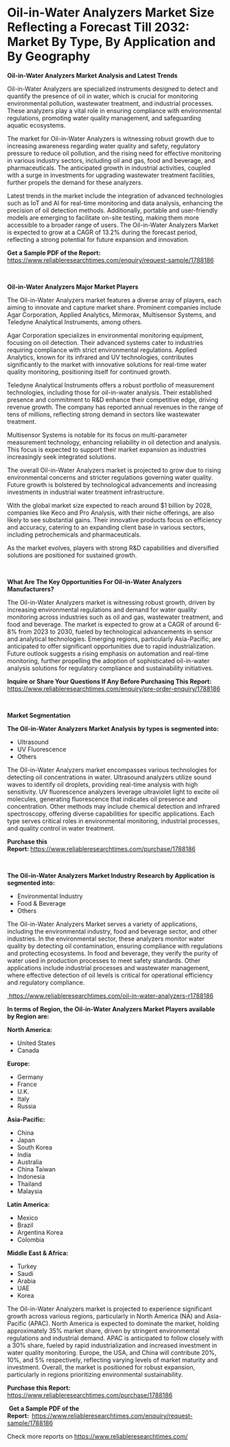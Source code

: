 <p><h1>Oil-in-Water Analyzers Market Size Reflecting a Forecast Till 2032: Market By Type, By Application and By Geography</h1></p><p><strong>Oil-in-Water Analyzers Market Analysis and Latest Trends</strong></p>
<p><p>Oil-in-Water Analyzers are specialized instruments designed to detect and quantify the presence of oil in water, which is crucial for monitoring environmental pollution, wastewater treatment, and industrial processes. These analyzers play a vital role in ensuring compliance with environmental regulations, promoting water quality management, and safeguarding aquatic ecosystems. </p><p>The market for Oil-in-Water Analyzers is witnessing robust growth due to increasing awareness regarding water quality and safety, regulatory pressure to reduce oil pollution, and the rising need for effective monitoring in various industry sectors, including oil and gas, food and beverage, and pharmaceuticals. The anticipated growth in industrial activities, coupled with a surge in investments for upgrading wastewater treatment facilities, further propels the demand for these analyzers.</p><p>Latest trends in the market include the integration of advanced technologies such as IoT and AI for real-time monitoring and data analysis, enhancing the precision of oil detection methods. Additionally, portable and user-friendly models are emerging to facilitate on-site testing, making them more accessible to a broader range of users. The Oil-in-Water Analyzers Market is expected to grow at a CAGR of 13.2% during the forecast period, reflecting a strong potential for future expansion and innovation.</p></p>
<p><strong>Get a Sample PDF of the Report:&nbsp;</strong> <a href="https://www.reliableresearchtimes.com/enquiry/request-sample/1788186?utm_campaign=2323&utm_medium=2&utm_source=Github&utm_content=ia&utm_term=27022025&utm_id=oil-in-water-analyzers">https://www.reliableresearchtimes.com/enquiry/request-sample/1788186</a></p>
<p>&nbsp;</p>
<p><strong>Oil-in-Water Analyzers Major Market Players</strong></p>
<p><p>The Oil-in-Water Analyzers market features a diverse array of players, each aiming to innovate and capture market share. Prominent companies include Agar Corporation, Applied Analytics, Mirmorax, Multisensor Systems, and Teledyne Analytical Instruments, among others. </p><p>Agar Corporation specializes in environmental monitoring equipment, focusing on oil detection. Their advanced systems cater to industries requiring compliance with strict environmental regulations. Applied Analytics, known for its infrared and UV technologies, contributes significantly to the market with innovative solutions for real-time water quality monitoring, positioning itself for continued growth.</p><p>Teledyne Analytical Instruments offers a robust portfolio of measurement technologies, including those for oil-in-water analysis. Their established presence and commitment to R&D enhance their competitive edge, driving revenue growth. The company has reported annual revenues in the range of tens of millions, reflecting strong demand in sectors like wastewater treatment.</p><p>Multisensor Systems is notable for its focus on multi-parameter measurement technology, enhancing reliability in oil detection and analysis. This focus is expected to support their market expansion as industries increasingly seek integrated solutions.</p><p>The overall Oil-in-Water Analyzers market is projected to grow due to rising environmental concerns and stricter regulations governing water quality. Future growth is bolstered by technological advancements and increasing investments in industrial water treatment infrastructure. </p><p>With the global market size expected to reach around $1 billion by 2028, companies like Keco and Pro Analysis, with their niche offerings, are also likely to see substantial gains. Their innovative products focus on efficiency and accuracy, catering to an expanding client base in various sectors, including petrochemicals and pharmaceuticals. </p><p>As the market evolves, players with strong R&D capabilities and diversified solutions are positioned for sustained growth.</p></p>
<p>&nbsp;</p>
<p><strong>What Are The Key Opportunities For Oil-in-Water Analyzers Manufacturers?</strong></p>
<p><p>The Oil-in-Water Analyzers market is witnessing robust growth, driven by increasing environmental regulations and demand for water quality monitoring across industries such as oil and gas, wastewater treatment, and food and beverage. The market is expected to grow at a CAGR of around 6-8% from 2023 to 2030, fueled by technological advancements in sensor and analytical technologies. Emerging regions, particularly Asia-Pacific, are anticipated to offer significant opportunities due to rapid industrialization. Future outlook suggests a rising emphasis on automation and real-time monitoring, further propelling the adoption of sophisticated oil-in-water analysis solutions for regulatory compliance and sustainability initiatives.</p></p>
<p><strong>Inquire or Share Your Questions If Any Before Purchasing This Report:</strong> <a href="https://www.reliableresearchtimes.com/enquiry/pre-order-enquiry/1788186?utm_campaign=2323&utm_medium=2&utm_source=Github&utm_content=ia&utm_term=27022025&utm_id=oil-in-water-analyzers">https://www.reliableresearchtimes.com/enquiry/pre-order-enquiry/1788186</a></p>
<p>&nbsp;</p>
<p><strong>Market Segmentation</strong></p>
<p><strong>The Oil-in-Water Analyzers Market Analysis by types is segmented into:</strong></p>
<p><ul><li>Ultrasound</li><li>UV Fluorescence</li><li>Others</li></ul></p>
<p><p>The Oil-in-Water Analyzers market encompasses various technologies for detecting oil concentrations in water. Ultrasound analyzers utilize sound waves to identify oil droplets, providing real-time analysis with high sensitivity. UV fluorescence analyzers leverage ultraviolet light to excite oil molecules, generating fluorescence that indicates oil presence and concentration. Other methods may include chemical detection and infrared spectroscopy, offering diverse capabilities for specific applications. Each type serves critical roles in environmental monitoring, industrial processes, and quality control in water treatment.</p></p>
<p><strong>Purchase this Report:&nbsp;</strong><a href="https://www.reliableresearchtimes.com/purchase/1788186?utm_campaign=2323&utm_medium=2&utm_source=Github&utm_content=ia&utm_term=27022025&utm_id=oil-in-water-analyzers">https://www.reliableresearchtimes.com/purchase/1788186</a></p>
<p>&nbsp;</p>
<p><strong>The Oil-in-Water Analyzers Market Industry Research by Application is segmented into:</strong></p>
<p><ul><li>Environmental Industry</li><li>Food & Beverage</li><li>Others</li></ul></p>
<p><p>The Oil-in-Water Analyzers Market serves a variety of applications, including the environmental industry, food and beverage sector, and other industries. In the environmental sector, these analyzers monitor water quality by detecting oil contamination, ensuring compliance with regulations and protecting ecosystems. In food and beverage, they verify the purity of water used in production processes to meet safety standards. Other applications include industrial processes and wastewater management, where effective detection of oil levels is critical for operational efficiency and regulatory compliance.</p></p>
<p><a href="https://www.reliableresearchtimes.com/oil-in-water-analyzers-r1788186?utm_campaign=2323&utm_medium=2&utm_source=Github&utm_content=ia&utm_term=27022025&utm_id=oil-in-water-analyzers">&nbsp;https://www.reliableresearchtimes.com/oil-in-water-analyzers-r1788186</a></p>
<p><strong>In terms of Region, the Oil-in-Water Analyzers Market Players available by Region are:</strong></p>
<p>
    <p> <strong> North America: </strong>
        <ul>
            <li>United States</li>
            <li>Canada</li>
        </ul>
        </p> 
    <p> <strong> Europe: </strong>
        <ul>
            <li>Germany</li>
            <li>France</li>
            <li>U.K.</li>
            <li>Italy</li>
            <li>Russia</li>
        </ul>
        </p> 
    <p> <strong> Asia-Pacific: </strong>
        <ul>
            <li>China</li>
            <li>Japan</li>
            <li>South Korea</li>
            <li>India</li>
            <li>Australia</li>
            <li>China Taiwan</li>
            <li>Indonesia</li>
            <li>Thailand</li>
            <li>Malaysia</li>
        </ul>
        </p> 
    <p> <strong> Latin America: </strong>
        <ul>
            <li>Mexico</li>
            <li>Brazil</li>
            <li>Argentina Korea</li>
            <li>Colombia</li>
        </ul>
        </p> 
    <p> <strong> Middle East & Africa: </strong>
        <ul>
            <li>Turkey</li>
            <li>Saudi</li>
            <li>Arabia</li>
            <li>UAE</li>
            <li>Korea</li>
        </ul>
    </p>
    </p>
<p><p>The Oil-in-Water Analyzers market is projected to experience significant growth across various regions, particularly in North America (NA) and Asia-Pacific (APAC). North America is expected to dominate the market, holding approximately 35% market share, driven by stringent environmental regulations and industrial demand. APAC is anticipated to follow closely with a 30% share, fueled by rapid industrialization and increased investment in water quality monitoring. Europe, the USA, and China will contribute 20%, 10%, and 5% respectively, reflecting varying levels of market maturity and investment. Overall, the market is positioned for robust expansion, particularly in regions prioritizing environmental sustainability.</p></p>
<p><strong>Purchase this Report: </strong><a href="https://www.reliableresearchtimes.com/purchase/1788186?utm_campaign=2323&utm_medium=2&utm_source=Github&utm_content=ia&utm_term=27022025&utm_id=oil-in-water-analyzers">https://www.reliableresearchtimes.com/purchase/1788186</a></p>
<p>&nbsp;<strong>Get a Sample PDF of the Report:&nbsp;&nbsp;</strong><a href="https://www.reliableresearchtimes.com/enquiry/request-sample/1788186?utm_campaign=2323&utm_medium=2&utm_source=Github&utm_content=ia&utm_term=27022025&utm_id=oil-in-water-analyzers">https://www.reliableresearchtimes.com/enquiry/request-sample/1788186</a></p>
<p><strong></strong></p>
<p>Check more reports on <a href="https://www.reliableresearchtimes.com/?utm_campaign=2323&utm_medium=2&utm_source=Github&utm_content=ia&utm_term=27022025&utm_id=oil-in-water-analyzers">https://www.reliableresearchtimes.com/</a></p>